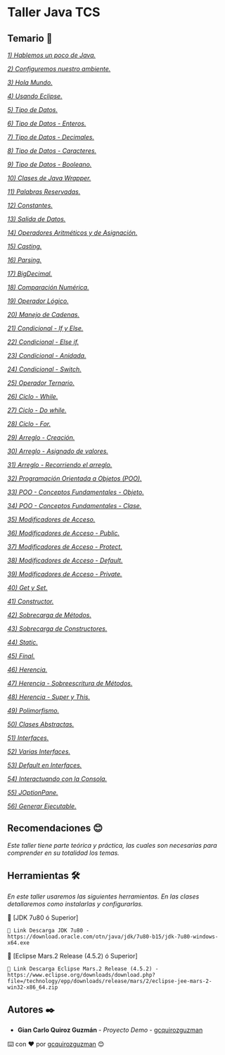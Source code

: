 # Taller Java TCS

## Temario 🚀

_[1) Hablemos un poco de Java.](https://github.com/gcquirozguzman/java-tcs-202001/tree/HUPCJ00001)_ 

_[2) Configuremos nuestro ambiente.](https://github.com/gcquirozguzman/java-tcs-202001/tree/CNAAA00001)_ 

_[3) Hola Mundo.](https://github.com/gcquirozguzman/java-tcs-202001/tree/HMAAA00001)_ 

_[4) Usando Eclipse.](https://github.com/gcquirozguzman/java-tcs-202001/tree/UEAAA00001)_ 

_[5) Tipo de Datos.](https://github.com/gcquirozguzman/java-tcs-202001/tree/TDD0100001)_ 

_[6) Tipo de Datos - Enteros.](https://github.com/gcquirozguzman/java-tcs-202001/tree/TDDE100001)_ 

_[7) Tipo de Datos - Decimales.](https://github.com/gcquirozguzman/java-tcs-202001/tree/TDDD100001)_ 

_[8) Tipo de Datos - Caracteres.](https://github.com/gcquirozguzman/java-tcs-202001/tree/TDDC100001)_ 

_[9) Tipo de Datos - Booleano.](https://github.com/gcquirozguzman/java-tcs-202001/tree/TDDB100001)_ 

_[10) Clases de Java Wrapper.](https://github.com/gcquirozguzman/java-tcs-202001/tree/CDJW100001)_ 

_[11) Palabras Reservadas.](https://github.com/gcquirozguzman/java-tcs-202001/tree/PR00100001)_ 

_[12) Constantes.](https://github.com/gcquirozguzman/java-tcs-202001/tree/CST0100001)_ 

_[13) Salida de Datos.](https://github.com/gcquirozguzman/java-tcs-202001/tree/SDD0100001)_ 

_[14) Operadores Aritméticos y de Asignación.](https://github.com/gcquirozguzman/java-tcs-202001/tree/OAYD100001)_ 

_[15) Casting.](https://github.com/gcquirozguzman/java-tcs-202001/tree/CAST100001)_ 

_[16) Parsing.](https://github.com/gcquirozguzman/java-tcs-202001/tree/PRS0100001)_ 

_[17) BigDecimal.](https://github.com/gcquirozguzman/java-tcs-202001/tree/BD00100001)_ 

_[18) Comparación Numérica.](https://github.com/gcquirozguzman/java-tcs-202001/tree/CN00100001)_ 

_[19) Operador Lógico.](https://github.com/gcquirozguzman/java-tcs-202001/tree/OL00100001)_ 

_[20) Manejo de Cadenas.](https://github.com/gcquirozguzman/java-tcs-202001/tree/MDC0100001)_ 

_[21) Condicional - If y Else.](https://github.com/gcquirozguzman/java-tcs-202001/tree/CIYE100001)_ 

_[22) Condicional - Else if.](https://github.com/gcquirozguzman/java-tcs-202001/tree/CEI0100001)_ 

_[23) Condicional - Anidada.](https://github.com/gcquirozguzman/java-tcs-202001/tree/CA00100001)_ 

_[24) Condicional - Switch.](https://github.com/gcquirozguzman/java-tcs-202001/tree/CS00100001)_ 

_[25) Operador Ternario.](https://github.com/gcquirozguzman/java-tcs-202001/tree/OT00100001)_ 

_[26) Ciclo - While.](https://github.com/gcquirozguzman/java-tcs-202001/tree/CW00100001)_ 

_[27) Ciclo - Do while.](https://github.com/gcquirozguzman/java-tcs-202001/tree/CDW0100001)_ 

_[28) Ciclo - For.](https://github.com/gcquirozguzman/java-tcs-202001/tree/CF00100001)_ 

_[29) Arreglo - Creación.](https://github.com/gcquirozguzman/java-tcs-202001/tree/AC00100001)_ 

_[30) Arreglo - Asignado de valores.](https://github.com/gcquirozguzman/java-tcs-202001/tree/AADV100001)_ 

_[31) Arreglo - Recorriendo el arreglo.](https://github.com/gcquirozguzman/java-tcs-202001/tree/AREA100001)_ 

_[32) Programación Orientada a Objetos (POO).](https://github.com/gcquirozguzman/java-tcs-202001/tree/POO0100001)_ 

_[33) POO - Conceptos Fundamentales - Objeto.](https://github.com/gcquirozguzman/java-tcs-202001/tree/POOO100001)_ 

_[34) POO - Conceptos Fundamentales - Clase.](https://github.com/gcquirozguzman/java-tcs-202001/tree/POOC100001)_ 

_[35) Modificadores de Acceso.](https://github.com/gcquirozguzman/java-tcs-202001/tree/MDA0100001)_ 

_[36) Modificadores de Acceso - Public.](https://github.com/gcquirozguzman/java-tcs-202001/tree/MPU0100001)_ 

_[37) Modificadores de Acceso - Protect.](https://github.com/gcquirozguzman/java-tcs-202001/tree/MPPR100001)_ 

_[38) Modificadores de Acceso - Default.](https://github.com/gcquirozguzman/java-tcs-202001/tree/MDEF100001)_ 

_[39) Modificadores de Acceso - Private.](https://github.com/gcquirozguzman/java-tcs-202001/tree/MPRI100001)_ 

_[40) Get y Set.](https://github.com/gcquirozguzman/java-tcs-202001/tree/GS00100001)_ 

_[41) Constructor.](https://github.com/gcquirozguzman/java-tcs-202001/tree/TRUC100001)_ 

_[42) Sobrecarga de Métodos.](https://github.com/gcquirozguzman/java-tcs-202001/tree/SDM0100001)_ 

_[43) Sobrecarga de Constructores.](https://github.com/gcquirozguzman/java-tcs-202001/tree/STRU100001)_ 

_[44) Static.](https://github.com/gcquirozguzman/java-tcs-202001/tree/STI0100001)_ 

_[45) Final.](https://github.com/gcquirozguzman/java-tcs-202001/tree/FNAL100001)_ 

_[46) Herencia.](https://github.com/gcquirozguzman/java-tcs-202001/tree/HERE100001)_ 

_[47) Herencia - Sobreescritura de Métodos.](https://github.com/gcquirozguzman/java-tcs-202001/tree/HSDM100001)_ 

_[48) Herencia - Super y This.](https://github.com/gcquirozguzman/java-tcs-202001/tree/HST0100001)_ 

_[49) Polimorfismo.](https://github.com/gcquirozguzman/java-tcs-202001/tree/POLI100001)_ 

_[50) Clases Abstractas.](https://github.com/gcquirozguzman/java-tcs-202001/tree/CABS100001)_ 

_[51) Interfaces.](https://github.com/gcquirozguzman/java-tcs-202001/tree/INT0100001)_ 

_[52) Varias Interfaces.](https://github.com/gcquirozguzman/java-tcs-202001/tree/VINT100001)_ 

_[53) Default en Interfaces.](https://github.com/gcquirozguzman/java-tcs-202001/tree/DEI0100001)_ 

_[54) Interactuando con la Consola.](https://github.com/gcquirozguzman/java-tcs-202001/tree/ICLC100001)_ 

_[55) JOptionPane.](https://github.com/gcquirozguzman/java-tcs-202001/tree/JOP0100001)_ 

_[56) Generar Ejecutable.](https://github.com/gcquirozguzman/java-tcs-202001/tree/GE00100001)_ 

## Recomendaciones 😊

_Este taller tiene parte teórica y práctica, las cuales son necesarias para comprender en su totalidad los temas._

## Herramientas 🛠️

_En este taller usaremos las siguientes herramientas. En las clases detallaremos como instalarlas y configurarlas._

🔧 [JDK 7u80 ó Superior]
```
📢 Link Descarga JDK 7u80 - https://download.oracle.com/otn/java/jdk/7u80-b15/jdk-7u80-windows-x64.exe
```
🔧 [Eclipse Mars.2 Release (4.5.2) ó Superior]
```
📢 Link Descarga Eclipse Mars.2 Release (4.5.2) - https://www.eclipse.org/downloads/download.php?file=/technology/epp/downloads/release/mars/2/eclipse-jee-mars-2-win32-x86_64.zip
```

## Autores ✒️

* **Gian Carlo Quiroz Guzmán** - *Proyecto Demo* - [gcquirozguzman](https://github.com/gcquirozguzman)

⌨️ con ❤️ por [gcquirozguzman](https://github.com/gcquirozguzman) 😊
